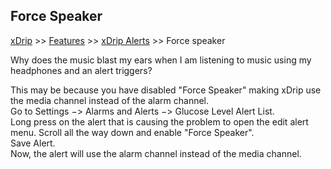## Force Speaker
[xDrip](../README.md) >> [Features](./Features_page.md) >> [xDrip Alerts](./Alerts_page.md) >> Force speaker  
  
Why does the music blast my ears when I am listening to music using my headphones and an alert triggers?  

This may be because you have disabled "Force Speaker" making xDrip use the media channel instead of the alarm channel.  
Go to Settings &#8722;> Alarms and Alerts &#8722;> Glucose Level Alert List.  
Long press on the alert that is causing the problem to open the edit alert menu.  Scroll all the way down and enable "Force Speaker".  
Save Alert.  
Now, the alert will use the alarm channel instead of the media channel.  
